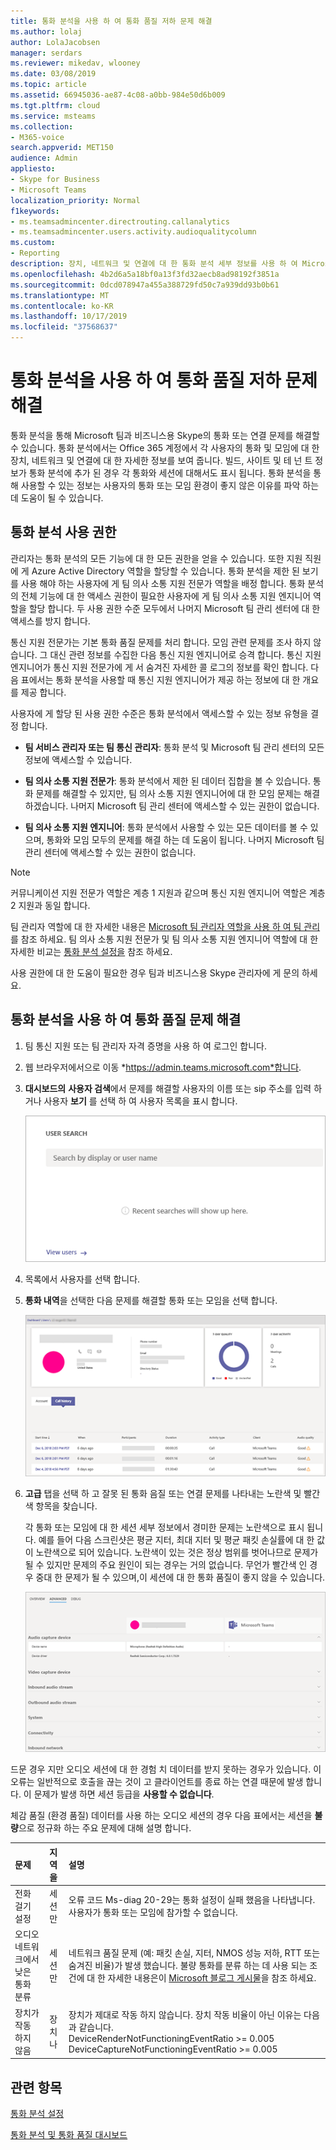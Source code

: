 ```yaml
---
title: 통화 분석을 사용 하 여 통화 품질 저하 문제 해결
ms.author: lolaj
author: LolaJacobsen
manager: serdars
ms.reviewer: mikedav, wlooney
ms.date: 03/08/2019
ms.topic: article
ms.assetid: 66945036-ae87-4c08-a0bb-984e50d6b009
ms.tgt.pltfrm: cloud
ms.service: msteams
ms.collection:
- M365-voice
search.appverid: MET150
audience: Admin
appliesto:
- Skype for Business
- Microsoft Teams
localization_priority: Normal
f1keywords:
- ms.teamsadmincenter.directrouting.callanalytics
- ms.teamsadmincenter.users.activity.audioqualitycolumn
ms.custom:
- Reporting
description: 장치, 네트워크 및 연결에 대 한 통화 분석 세부 정보를 사용 하 여 Microsoft 팀과 비즈니스용 Skype 통화 및 모임에서 발생 하는 사용자 문제를 해결할 수 있습니다.
ms.openlocfilehash: 4b2d6a5a18bf0a13f3fd32aecb8ad98192f3851a
ms.sourcegitcommit: 0dcd078947a455a388729fd50c7a939dd93b0b61
ms.translationtype: MT
ms.contentlocale: ko-KR
ms.lasthandoff: 10/17/2019
ms.locfileid: "37568637"
---
```

# <a name="use-call-analytics-to-troubleshoot-poor-call-quality"></a>통화 분석을 사용 하 여 통화 품질 저하 문제 해결

통화 분석을 통해 Microsoft 팀과 비즈니스용 Skype의 통화 또는 연결 문제를 해결할 수 있습니다. 통화 분석에서는 Office 365 계정에서 각 사용자의 통화 및 모임에 대 한 장치, 네트워크 및 연결에 대 한 자세한 정보를 보여 줍니다. 빌드, 사이트 및 테 넌 트 정보가 통화 분석에 추가 된 경우 각 통화와 세션에 대해서도 표시 됩니다. 통화 분석을 통해 사용할 수 있는 정보는 사용자의 통화 또는 모임 환경이 좋지 않은 이유를 파악 하는 데 도움이 될 수 있습니다. 
  
## <a name="call-analytics-permissions"></a>통화 분석 사용 권한

관리자는 통화 분석의 모든 기능에 대 한 모든 권한을 얻을 수 있습니다. 또한 지원 직원에 게 Azure Active Directory 역할을 할당할 수 있습니다. 통화 분석을 제한 된 보기를 사용 해야 하는 사용자에 게 팀 의사 소통 지원 전문가 역할을 배정 합니다. 통화 분석의 전체 기능에 대 한 액세스 권한이 필요한 사용자에 게 팀 의사 소통 지원 엔지니어 역할을 할당 합니다. 두 사용 권한 수준 모두에서 나머지 Microsoft 팀 관리 센터에 대 한 액세스를 방지 합니다.

통신 지원 전문가는 기본 통화 품질 문제를 처리 합니다. 모임 관련 문제를 조사 하지 않습니다. 그 대신 관련 정보를 수집한 다음 통신 지원 엔지니어로 승격 합니다. 통신 지원 엔지니어가 통신 지원 전문가에 게 서 숨겨진 자세한 콜 로그의 정보를 확인 합니다. 다음 표에서는 통화 분석을 사용할 때 통신 지원 엔지니어가 제공 하는 정보에 대 한 개요를 제공 합니다.

사용자에 게 할당 된 사용 권한 수준은 통화 분석에서 액세스할 수 있는 정보 유형을 결정 합니다.
  
- **팀 서비스 관리자 또는 팀 통신 관리자**: 통화 분석 및 Microsoft 팀 관리 센터의 모든 정보에 액세스할 수 있습니다.
    
- **팀 의사 소통 지원 전문가**: 통화 분석에서 제한 된 데이터 집합을 볼 수 있습니다. 통화 문제를 해결할 수 있지만, 팀 의사 소통 지원 엔지니어에 대 한 모임 문제는 해결 하겠습니다. 나머지 Microsoft 팀 관리 센터에 액세스할 수 있는 권한이 없습니다.
    
- **팀 의사 소통 지원 엔지니어**: 통화 분석에서 사용할 수 있는 모든 데이터를 볼 수 있으며, 통화와 모임 모두의 문제를 해결 하는 데 도움이 됩니다. 나머지 Microsoft 팀 관리 센터에 액세스할 수 있는 권한이 없습니다.
    
> [!NOTE]
> 커뮤니케이션 지원 전문가 역할은 계층 1 지원과 같으며 통신 지원 엔지니어 역할은 계층 2 지원과 동일 합니다.

팀 관리자 역할에 대 한 자세한 내용은 [Microsoft 팀 관리자 역할을 사용 하 여 팀 관리](using-admin-roles.md)를 참조 하세요. 팀 의사 소통 지원 전문가 및 팀 의사 소통 지원 엔지니어 역할에 대 한 자세한 비교는 [통화 분석 설정을](set-up-call-analytics.md#set-call-analytics-permissions) 참조 하세요. 
  
사용 권한에 대 한 도움이 필요한 경우 팀과 비즈니스용 Skype 관리자에 게 문의 하세요.
  
## <a name="troubleshoot-call-quality-problems-using-call-analytics"></a>통화 분석을 사용 하 여 통화 품질 문제 해결

1. 팀 통신 지원 또는 팀 관리자 자격 증명을 사용 하 여 로그인 합니다.

2. 웹 브라우저에서으로 이동 *https://admin.teams.microsoft.com*합니다.
    
3. **대시보드의** **사용자 검색**에서 문제를 해결할 사용자의 이름 또는 sip 주소를 입력 하거나 사용자 **보기** 를 선택 하 여 사용자 목록을 표시 합니다.
    
    ![통화 분석의 사용자 검색 상자 스크린샷](media/use-call-analytics-to-troubleshoot-image-1.png)
  
4. 목록에서 사용자를 선택 합니다.

5. **통화 내역**을 선택한 다음 문제를 해결할 통화 또는 모임을 선택 합니다.
    
    ![사용자의 통화 기록 페이지 스크린샷.](media/use-call-analytics-to-troubleshoot-image-2.png)
  
6. **고급** 탭을 선택 하 고 잘못 된 통화 음질 또는 연결 문제를 나타내는 노란색 및 빨간색 항목을 찾습니다.
    
    각 통화 또는 모임에 대 한 세션 세부 정보에서 경미한 문제는 노란색으로 표시 됩니다. 예를 들어 다음 스크린샷은 평균 지터, 최대 지터 및 평균 패킷 손실률에 대 한 값이 노란색으로 되어 있습니다. 노란색이 있는 것은 정상 범위를 벗어나므로 문제가 될 수 있지만 문제의 주요 원인이 되는 경우는 거의 없습니다. 무언가 빨간색 인 경우 중대 한 문제가 될 수 있으며,이 세션에 대 한 통화 품질이 좋지 않을 수 있습니다. 
    
    ![사용자의 통화 기록 고급 탭 스크린샷 ](media/use-call-analytics-to-troubleshoot-image-3.png)
  
드문 경우 지만 오디오 세션에 대 한 경험 치 데이터를 받지 못하는 경우가 있습니다. 이 오류는 일반적으로 호출을 끊는 것이 고 클라이언트를 종료 하는 연결 때문에 발생 합니다. 이 문제가 발생 하면 세션 등급을 **사용할 수 없습니다**.
  
체감 품질 (환경 품질) 데이터를 사용 하는 오디오 세션의 경우 다음 표에서는 세션을 **불량**으로 정규화 하는 주요 문제에 대해 설명 합니다.
  
|**문제**|**지역을**|**설명**|
|:-----|:-----|:-----|
|전화 걸기 설정  <br/> |세션만  <br/> |오류 코드 Ms-diag 20-29는 통화 설정이 실패 했음을 나타냅니다. 사용자가 통화 또는 모임에 참가할 수 없습니다.  <br/> |
|오디오 네트워크에서 낮은 통화 분류  <br/> |세션만  <br/> |네트워크 품질 문제 (예: 패킷 손실, 지터, NMOS 성능 저하, RTT 또는 숨겨진 비율)가 발생 했습니다. 불량 통화를 분류 하는 데 사용 되는 조건에 대 한 자세한 내용은이 [Microsoft 블로그 게시물](https://go.microsoft.com/fwlink/p/?linkid=852133)을 참조 하세요.  <br/> |
|장치가 작동 하지 않음  <br/> |장치나  <br/> | 장치가 제대로 작동 하지 않습니다. 장치 작동 비율이 아닌 이유는 다음과 같습니다. <br/>  DeviceRenderNotFunctioningEventRatio >= 0.005 <br/>  DeviceCaptureNotFunctioningEventRatio >= 0.005 <br/> |
   
## <a name="related-topics"></a>관련 항목
[통화 분석 설정](set-up-call-analytics.md)

[통화 분석 및 통화 품질 대시보드](difference-between-call-analytics-and-call-quality-dashboard.md)

  
 
